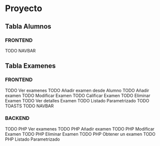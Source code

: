 # Proyecto

## Tabla Alumnos

### FRONTEND
TODO NAVBAR

## Tabla Examenes

### FRONTEND
TODO Ver examenes
TODO Añadir examen desde Alumno
TODO Añadir examen
TODO Modificar Examen
TODO Calificar Examen
TODO Eliminar Examen
TODO Ver detalles Examen
TODO Listado Parametrizado
TODO TOASTS
TODO NAVBAR

### BACKEND
TODO PHP Ver examenes
TODO PHP Añadir examen
TODO PHP Modificar Examen
TODO PHP Eliminar Examen
TODO PHP Obtener un examen
TODO PHP Listado Parametrizado